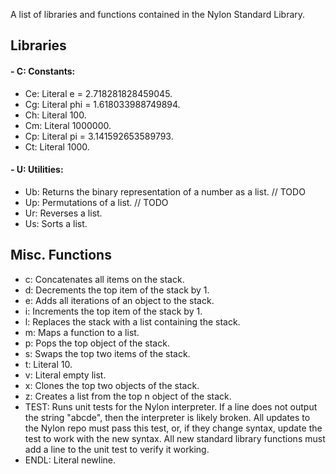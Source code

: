 A list of libraries and functions contained in the Nylon Standard Library.

## Libraries

#### - C: Constants:
- Ce: Literal e = 2.718281828459045.
- Cg: Literal phi = 1.618033988749894.
- Ch: Literal 100.
- Cm: Literal 1000000.
- Cp: Literal pi = 3.141592653589793.
- Ct: Literal 1000.

#### - U: Utilities:
- Ub: Returns the binary representation of a number as a list. // TODO
- Up: Permutations of a list. // TODO
- Ur: Reverses a list.
- Us: Sorts a list.

## Misc. Functions
- c: Concatenates all items on the stack.
- d: Decrements the top item of the stack by 1.
- e: Adds all iterations of an object to the stack.
- i: Increments the top item of the stack by 1.
- l: Replaces the stack with a list containing the stack.
- m: Maps a function to a list.
- p: Pops the top object of the stack.
- s: Swaps the top two items of the stack.
- t: Literal 10.
- v: Literal empty list.
- x: Clones the top two objects of the stack.
- z: Creates a list from the top n object of the stack.
- TEST: Runs unit tests for the Nylon interpreter. If a line does not output the string "abcde", then the interpreter is
likely broken. All updates to the Nylon repo must pass this test, or, if they change syntax, update the test to work with
the new syntax. All new standard library functions must add a line to the unit test to verify it working.
- ENDL: Literal newline.
